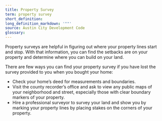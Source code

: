 ```yaml
---
title: Property Survey
term: property survey
short_definition:
long_definition_markdown: '""'
source: Austin City Development Code
glossary:
---
```



Property surveys are helpful in figuring out where your property lines start and stop. With that information, you can find the setbacks are on your property and determine where you can build on your land.

There are few ways you can find your property survey if you have lost the survey provided to you when you bought your home:

* Check your home’s deed for measurements and boundaries.
* Visit the county recorder’s office and ask to view any public maps of your neighborhood and street, especially those with clear boundary markers of your property.
* Hire a professional surveyor to survey your land and show you by marking your property lines by placing stakes on the corners of your property.